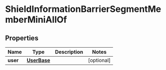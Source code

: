 

# ShieldInformationBarrierSegmentMemberMiniAllOf


## Properties

| Name | Type | Description | Notes |
|------------ | ------------- | ------------- | -------------|
|**user** | [**UserBase**](UserBase.md) |  |  [optional] |



